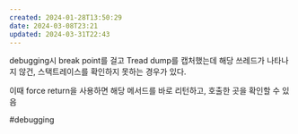 ```yaml
---
created: 2024-01-28T13:50:29
date: 2024-03-08T23:21
updated: 2024-03-31T22:43
---
```

debugging시 break point를 걸고 Tread dump를 캡처했는데 해당 쓰레드가 나타나지 않건, 스택트레이스를 확인하지 못하는 경우가 있다.

이때 force return을 사용하면 해당 메서드를 바로 리턴하고, 호출한 곳을 확인할 수 있음

#debugging